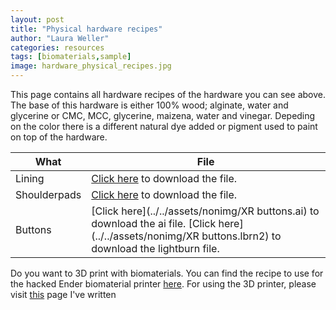 ```yaml
---
layout: post
title: "Physical hardware recipes"
author: "Laura Weller"
categories: resources
tags: [biomaterials,sample]
image: hardware_physical_recipes.jpg
---
```


This page contains all hardware recipes of the hardware you can see above. The base of this hardware is either 100% wood; alginate, water and glycerine or CMC, MCC, glycerine, maizena, water and vinegar. Depeding on the color there is a different natural dye added or pigment used to paint on top of the hardware. 

|What| File|
|----------|----------| 
|Lining| [Click here](../../assets/nonimg/biomaterials-info-hardware-recipes.pdf) to download the file.|
|Shoulderpads| [Click here](../../assets/nonimg/biomaterials-info-hardware-recipes.pdf) to download the file.|
|Buttons| [Click here](../../assets/nonimg/XR buttons.ai) to download the ai file. [Click here](../../assets/nonimg/XR buttons.lbrn2) to download the lightburn file.|

Do you want to 3D print with biomaterials. You can find the recipe to use for the hacked Ender biomaterial printer [here](../../assets/nonimg/biomaterials-3dprinting-paste-recipe.pdf). For using the 3D printer, please visit [this](3dprinting-2) page I've written